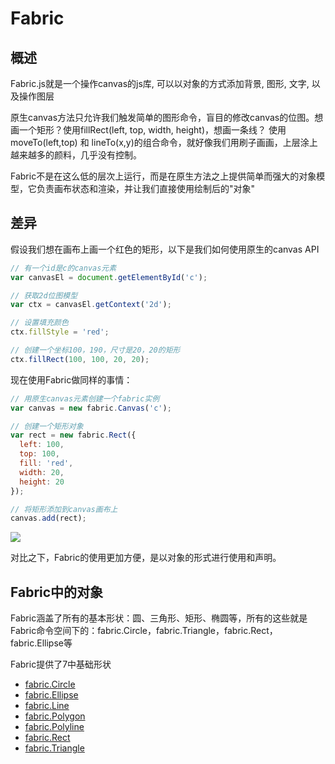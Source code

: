 # Fabric
## 概述
Fabric.js就是一个操作canvas的js库, 可以以对象的方式添加背景, 图形, 文字, 以及操作图层

原生canvas方法只允许我们触发简单的图形命令，盲目的修改canvas的位图。想画一个矩形？使用fillRect(left, top, width, height)，想画一条线？
使用moveTo(left,top) 和 lineTo(x,y)的组合命令，就好像我们用刷子画画，上层涂上越来越多的颜料，几乎没有控制。

Fabric不是在这么低的层次上运行，而是在原生方法之上提供简单而强大的对象模型，它负责画布状态和渲染，并让我们直接使用绘制后的"对象"

## 差异
假设我们想在画布上画一个红色的矩形，以下是我们如何使用原生的canvas API

```js
// 有一个id是c的canvas元素
var canvasEl = document.getElementById('c');

// 获取2d位图模型
var ctx = canvasEl.getContext('2d');

// 设置填充颜色
ctx.fillStyle = 'red';

// 创建一个坐标100，190，尺寸是20，20的矩形
ctx.fillRect(100, 100, 20, 20);
```

现在使用Fabric做同样的事情：

```js
// 用原生canvas元素创建一个fabric实例
var canvas = new fabric.Canvas('c');

// 创建一个矩形对象
var rect = new fabric.Rect({
  left: 100,
  top: 100,
  fill: 'red',
  width: 20,
  height: 20
});

// 将矩形添加到canvas画布上
canvas.add(rect);
```

![ ](http://fabricjs.com/article_assets/1.png)

对比之下，Fabric的使用更加方便，是以对象的形式进行使用和声明。

## Fabric中的对象
Fabric涵盖了所有的基本形状：圆、三角形、矩形、椭圆等，所有的这些就是Fabric命令空间下的：fabric.Circle，fabric.Triangle，fabric.Rect，fabric.Ellipse等

Fabric提供了7中基础形状
- [fabric.Circle](http://fabricjs.com/docs/fabric.Circle.html)
- [fabric.Ellipse](http://fabricjs.com/docs/fabric.Ellipse.html)
- [fabric.Line](http://fabricjs.com/docs/fabric.Line.html)
- [fabric.Polygon](http://fabricjs.com/docs/fabric.Polygon.html)
- [fabric.Polyline](http://fabricjs.com/docs/fabric.Polyline.html)
- [fabric.Rect](http://fabricjs.com/docs/fabric.Rect.html)
- [fabric.Triangle](http://fabricjs.com/docs/fabric.Triangle.html)
